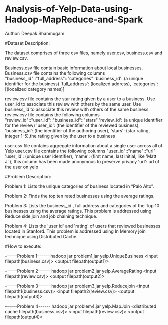 # Analysis-of-Yelp-Data-using-Hadoop-MapReduce-and-Spark

Author: Deepak Shanmugam

#Dataset Description:

The dataset comprises of three csv files, namely user.csv, business.csv and review.csv.  

Business.csv file contain basic information about local businesses. 
Business.csv file contains the following columns "business_id"::"full_address"::"categories"
'business_id': (a unique identifier for the business)
'full_address': (localized address), 
'categories': [(localized category names)]  

review.csv file contains the star rating given by a user to a business. Use user_id to associate this review with others by the same user. Use business_id to associate this review with others of the same business. 
review.csv file contains the following columns "review_id"::"user_id"::"business_id"::"stars"
'review_id': (a unique identifier for the review)
'user_id': (the identifier of the reviewed business), 
'business_id': (the identifier of the authoring user), 
'stars': (star rating, integer 1-5),the rating given by the user to a business

user.csv file contains aggregate information about a single user across all of Yelp
user.csv file contains the following columns "user_id"::"name"::"url"
'user_id': (unique user identifier), 
'name': (first name, last initial, like 'Matt J.'), this column has been made anonymous to preserve privacy 
'url': url of the user on yelp


#Problem Description:

Problem 1: Lists the unique categories of business located in “Palo Alto”.

Problem 2: Finds the top ten rated businesses using the average ratings.

Problem 3: Lists the  business_id , full address and categories of the Top 10 businesses using the average ratings.
This problem is addressed using Reduce side join and job chaining technique.

Problem 4: Lists the 'user id' and 'rating' of users that reviewed businesses located in Stanford.
This problem is addressed using In Memory join technique using Distributed Cache.


#How to execute:

------Problem 1------
hadoop jar problem1.jar yelp.UniqueBusiness <input filepath(business.csv)> <output filepath(output1)>

------Problem 2------
hadoop jar problem2.jar yelp.AverageRating <input filepath(review.csv)> <output filepath(output2)>

------Problem 3------
hadoop jar problem3.jar yelp.Reducejoin <input filepath1(business.csv)> <input filepath2(review.csv)> <output filepath(output3)>

------Problem 4------
hadoop jar problem4.jar yelp.MapJoin <distributed cache filepath(business.csv)> <input filepath(review.csv)> <output filepath(output4)>

